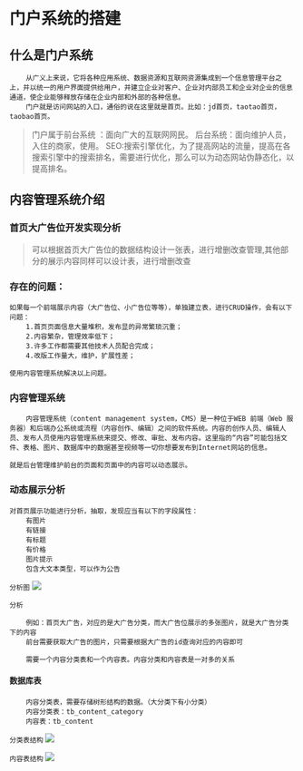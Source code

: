 # 门户系统的搭建
## 什么是门户系统
```
	从广义上来说，它将各种应用系统、数据资源和互联网资源集成到一个信息管理平台之上，并以统一的用户界面提供给用户，并建立企业对客户、企业对内部员工和企业对企业的信息通道，使企业能够释放存储在企业内部和外部的各种信息。
	门户就是访问网站的入口，通俗的说在这里就是首页。比如：jd首页，taotao首页，taobao首页。
```
>门户属于前台系统 ：面向广大的互联网网民。
>后台系统：面向维护人员，入住的商家，使用。
>SEO:搜索引擎优化，为了提高网站的流量，提高在各搜索引擎中的搜索排名，需要进行优化，那么可以为动态网站伪静态化，以提高排名。


## 内容管理系统介绍
### 首页大广告位开发实现分析
>可以根据首页大广告位的数据结构设计一张表，进行增删改查管理,其他部分的展示内容同样可以设计表，进行增删改查

### 存在的问题：
```
如果每一个前端展示内容（大广告位、小广告位等等），单独建立表，进行CRUD操作，会有以下问题：
	1.首页页面信息大量堆积，发布显的异常繁琐沉重；
	2.内容繁杂，管理效率低下；
	3.许多工作都需要其他技术人员配合完成；
	4.改版工作量大，维护，扩展性差；

使用内容管理系统解决以上问题。
```

### 内容管理系统
```
	内容管理系统（content management system，CMS）是一种位于WEB 前端（Web 服务器）和后端办公系统或流程（内容创作、编辑）之间的软件系统。内容的创作人员、编辑人员、发布人员使用内容管理系统来提交、修改、审批、发布内容。这里指的“内容”可能包括文件、表格、图片、数据库中的数据甚至视频等一切你想要发布到Internet网站的信息。

就是后台管理维护前台的页面和页面中的内容可以动态展示。

```

### 	动态展示分析
```
对首页展示功能进行分析，抽取，发现应当有以下的字段属性：
	有图片
	有链接
	有标题
	有价格
	图片提示
	包含大文本类型，可以作为公告

```

`分析图`
![](https://img2018.cnblogs.com/blog/1231979/201906/1231979-20190618234241115-1655775844.png)

`分析`
```
	例如：首页大广告，对应的是大广告分类，而大广告位展示的多张图片，就是大广告分类下的内容
	前台需要获取大广告的图片，只需要根据大广告的id查询对应的内容即可

	需要一个内容分类表和一个内容表。内容分类和内容表是一对多的关系
```

#### 数据库表
```
	内容分类表，需要存储树形结构的数据。（大分类下有小分类）
	内容分类表：tb_content_category
	内容表：tb_content
```

`分类表结构`
![](https://img2018.cnblogs.com/blog/1231979/201906/1231979-20190618234911948-1710935995.png)

`内容表结构`
![](https://img2018.cnblogs.com/blog/1231979/201906/1231979-20190618235120242-616906858.png)
